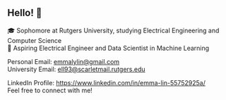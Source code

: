 ## Hello! 👋

🎓 Sophomore at Rutgers University, studying Electrical Engineering and Computer Science \
🔭 Aspiring Electrical Engineer and Data Scientist in Machine Learning 

Personal Email: emmalylin@gmail.com \
University Email: ell93@scarletmail.rutgers.edu 

LinkedIn Profile: https://www.linkedin.com/in/emma-lin-55752925a/ \
Feel free to connect with me! 

<!--✨ _special_ ✨
🔭 I’m currently working on training with ML/AI with Break Through Tech @ Cornell
- 🌱 I’m currently learning ...
- 👯 I’m looking to collaborate on ...
- 🤔 I’m looking for help with ...
- 💬 Ask me about ...
- 📫 How to reach me: ...
- 😄 Pronouns: ...
- ⚡ Fun fact: ...
-->
